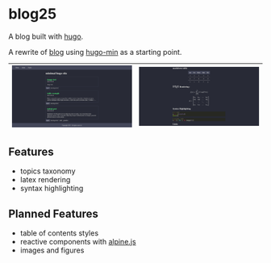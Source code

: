 # blog25

A blog built with [hugo](https://gohugo.io/).

A rewrite of [blog](https://github.com/Clementef/blog) using [hugo-min](https://github.com/Clementef/hugo_min) as a starting point.

![home preview](static/images/left_preview.png) | ![post preview](static/images/right_preview.png)
:-: | :-:

## Features

- topics taxonomy
- latex rendering
- syntax highlighting

## Planned Features

- table of contents styles
- reactive components with [alpine.js](https://alpinejs.dev/)
- images and figures
